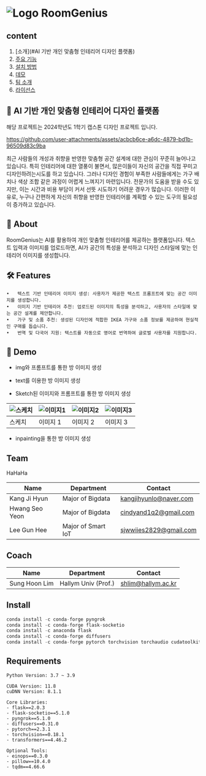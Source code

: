 # ![Logo](https://github.com/user-attachments/assets/54e33ebc-a2e8-4c5c-bcbe-5884f31c970e) RoomGenius 



## content
1. [소개](#AI 기반 개인 맞춤형 인테리어 디자인 플랫폼)
2. [주요 기능](#주요-기능)
3. [설치 방법](#설치-방법)
4. [데모](#데모)
5. [팀 소개](#팀-소개)
6. [라이선스](#라이선스)

## 🏡 AI 기반 개인 맞춤형 인테리어 디자인 플랫폼 

해당 프로젝트는 2024학년도 1학기 캡스톤 디자인 프로젝트 입니다.


https://github.com/user-attachments/assets/acbcb6ce-a6dc-4879-bd1b-96509d83c9ba


최근 사람들의 개성과 취향을 반영한 맞춤형 공간 설계에 대한 관심이 꾸준히 늘어나고 있습니다. 특히 인테리어에 대한 열풍이 불면서, 많은이들이 자신의 공간을 직접 꾸미고 디자인하려는시도를 하고 있습니다. 그러나 디자인 경험이 부족한 사람들에게는 가구 배치나 색상 조합 같은 과정이 어렵게 느껴지기 마련입니다. 전문가의 도움을 받을 수도 있지만, 이는 시간과 비용 부담이 커서
선뜻 시도하기 어려운 경우가 많습니다. 이러한 이유로, 누구나 간편하게 자신의 취향을 반영한 인테리어를 계획할 수 있는 도구의 필요성이 증가하고 있습니다.

## 📖 About
RoomGenius는 AI를 활용하여 개인 맞춤형 인테리어를 제공하는 플랫폼입니다.
텍스트 입력과 이미지를 업로드하면, AI가 공간의 특성을 분석하고 디자인 스타일에 맞는 인테리어 이미지를 생성합니다.

## 🛠 Features
	•	텍스트 기반 인테리어 이미지 생성: 사용자가 제공한 텍스트 프롬프트에 맞는 공간 이미지를 생성합니다.
	•	이미지 기반 인테리어 추천: 업로드된 이미지의 특성을 분석하고, 사용자의 스타일에 맞는 공간 설계를 제안합니다.
	•	가구 및 소품 추천: 생성된 디자인에 적합한 IKEA 가구와 소품 정보를 제공하여 현실적인 구매를 돕습니다.
	•	번역 및 다국어 지원: 텍스트를 자동으로 영어로 번역하여 글로벌 사용자를 지원합니다.

## 🎥 Demo
- img와 프롬프트를 통한 방 이미지 생성


  
- text를 이용한 방 이미지 생성


- Sketch된 이미지와 프롬프트를 통한 방 이미지 생성

| ![스케치](https://github.com/user-attachments/assets/8ffa87e8-0e6c-429b-8c31-09cb07e882cc) | ![이미지1](https://github.com/user-attachments/assets/e566ed5d-9a15-40c8-b4a8-70f1b0cf4e78) | ![이미지2](https://github.com/user-attachments/assets/a4825b5a-4fab-4d36-9af4-bee0ecd3ed0f) | ![이미지3](https://github.com/user-attachments/assets/2c6d092f-e4c6-4c09-a52a-352190e48a2c) |
|---|---|---|---|
| 스케치 | 이미지 1 | 이미지 2 | 이미지 3 |
- inpainting을 통한 방 이미지 생성 


## Team

HaHaHa

|Name|Department|Contact|
|---|---|---|
| Kang Ji Hyun | Major of Bigdata | kangjihyunlo@naver.com|
| Hwang Seo Yeon | Major of Bigdata |cindyand1q2@gmail.com|
| Lee Gun Hee | Major of Smart IoT |sjwwiies2829@gmail.com|

## Coach

|Name|Department|Contact|
|---|---|---|
| Sung Hoon Lim | Hallym Univ (Prof.) |shlim@hallym.ac.kr|


## Install

```python
conda install -c conda-forge pyngrok  
conda install -c conda-forge flask-socketio  
conda install -c anaconda flask  
conda install -c conda-forge diffusers  
conda install -c conda-forge pytorch torchvision torchaudio cudatoolkit=11.8  
```

## Requirements
```
Python Version: 3.7 ~ 3.9

CUDA Version: 11.8
cuDNN Version: 8.1.1

Core Libraries:
- flask==2.0.3
- flask-socketio==5.1.0
- pyngrok==5.1.0
- diffusers==0.31.0
- pytorch==2.3.1
- torchvision==0.18.1
- transformers==4.46.2

Optional Tools:
- einops==0.3.0
- pillow==10.4.0
- tqdm==4.66.6
```



